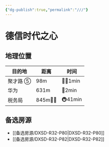 ```yaml
---
{"dg-publish":true,"permalink":"///"}
---
```



# 德信时代之心

## 地理位置

| 目的地   | 距离      | 时间      |
| -------- | --------- | --------- |
| 聚才路 ⑤ | 98m       | 🚶‍♂️1min |
| 华为     | 631m      | 🛵2min    |
| 税务局   | 845m🚶‍♂️ | 🚇41min   |

## 备选房源

- [[备选房源/DXSD-R32-P80\|DXSD-R32-P80]]
- [[备选房源/DXSD-R32-P82\|DXSD-R32-P82]]

